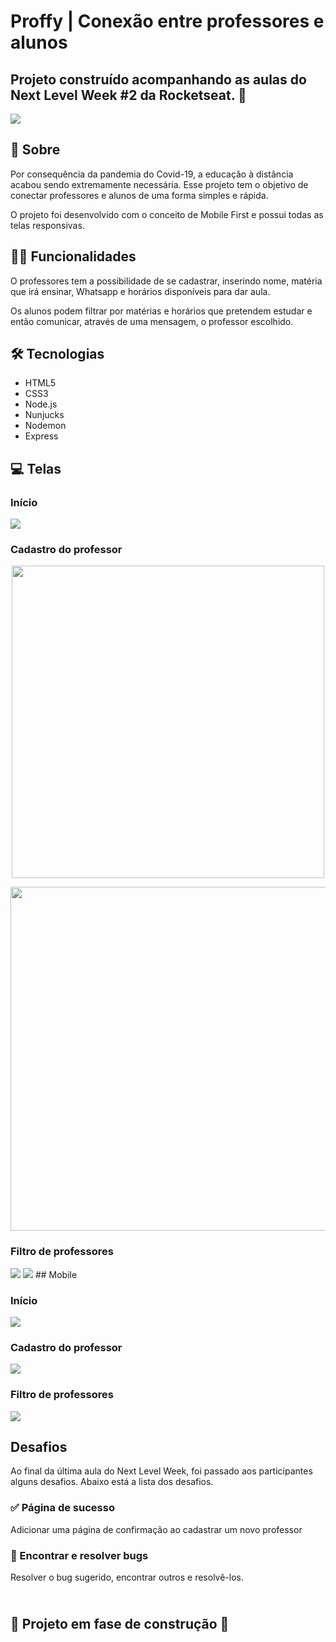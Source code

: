 # Proffy | Conexão entre professores e alunos
## Projeto construído acompanhando as aulas do Next Level Week #2 da Rocketseat. 🚀



<img src="https://github.com/IsabelaMarques07/nlw/blob/master/git_images/v1/banner.jpg?raw=true">

## 📌 Sobre
<p>Por consequência da pandemia do Covid-19, a educação à distância acabou sendo extremamente necessária. Esse projeto tem o objetivo de conectar professores e alunos de uma forma simples e rápida.
<p> O projeto foi desenvolvido com o conceito de Mobile First e possui todas as telas responsivas.

## 👩‍💻 Funcionalidades
<p> O professores tem a possibilidade de se cadastrar, inserindo nome, matéria que irá ensinar, Whatsapp e horários disponíveis para dar aula.
<p> Os alunos podem filtrar por matérias e horários que pretendem estudar e então comunicar, através de uma mensagem, o professor escolhido.

## 🛠 Tecnologias
* HTML5
* CSS3
* Node.js
* Nunjucks
* Nodemon
* Express

## 💻 Telas
### Início
<img src="https://github.com/IsabelaMarques07/nlw/blob/master/git_images/v1/screens/page_landing.jpg?raw=true">

### Cadastro do professor
<p align="center">
<img src="https://github.com/IsabelaMarques07/nlw/blob/master/git_images/v1/screens/give_classes.jpg?raw=true" height="500">
</p>
<img src="https://github.com/IsabelaMarques07/nlw/blob/master/git_images/v1/screens/Give_Classes.gif?raw=true" height="550">


### Filtro de professores
<img src="https://github.com/IsabelaMarques07/nlw/blob/master/git_images/v1/screens/page_study_with_proffy.jpg?raw=true">
<img src="https://github.com/IsabelaMarques07/nlw/blob/master/git_images/v1/screens/Study.gif?raw=true">                                                                                                                        
## Mobile

### Início
<img src="https://github.com/IsabelaMarques07/nlw/blob/master/git_images/v1/responsiveness/Page_landing.gif?raw=true"> 

### Cadastro do professor
<img src="https://github.com/IsabelaMarques07/nlw/blob/master/git_images/v1/responsiveness/Give_Classes2.gif?raw=true"> 

### Filtro de professores
<img src="https://github.com/IsabelaMarques07/nlw/blob/master/git_images/v1/responsiveness/Page_study.gif?raw=true"> 

## Desafios
<p> Ao final da última aula do Next Level Week, foi passado aos participantes alguns desafios. Abaixo está a lista dos desafios.
  
### ✅ Página de sucesso
<p> Adicionar uma página de confirmação ao cadastrar um novo professor
  
### 🔲 Encontrar e resolver bugs
<p> Resolver o bug sugerido, encontrar outros e resolvê-los.
  
## <br>🚧 Projeto em fase de construção 🚧 </br>
